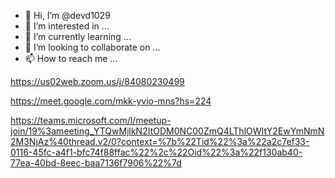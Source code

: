 - 👋 Hi, I’m @devd1029
- 👀 I’m interested in ...
- 🌱 I’m currently learning ...
- 💞️ I’m looking to collaborate on ...
- 📫 How to reach me ...

<!---
devd1029/devd1029 is a ✨ special ✨ repository because its `README.md` (this file) appears on your GitHub profile.
You can click the Preview link to take a look at your changes.
--->

https://us02web.zoom.us/j/84080230499

https://meet.google.com/mkk-yvio-mns?hs=224


https://teams.microsoft.com/l/meetup-join/19%3ameeting_YTQwMjlkN2ItODM0NC00ZmQ4LThlOWItY2EwYmNmN2M3NjAz%40thread.v2/0?context=%7b%22Tid%22%3a%22a2c7ef33-0116-45fc-a4f1-bfc74f88ffac%22%2c%22Oid%22%3a%22f130ab40-77ea-40bd-8eec-baa7136f7906%22%7d

